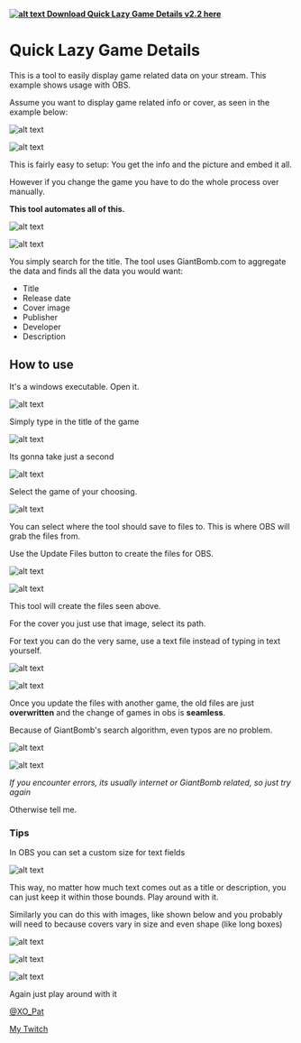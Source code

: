  **[![alt text][dlicon]  Download Quick Lazy Game Details v2.2 here](https://github.com/PatrikSchulze/Quick_Lazy_Game_Details/raw/master/img/QuickLazyGameDetails.exe "")**



# Quick Lazy Game Details

This is a tool to easily display game related data on your stream. This example shows usage with OBS.

Assume you want to display game related info or cover, as seen in the example below:


![alt text](https://github.com/PatrikSchulze/Quick_Lazy_Game_Details/blob/master/img/1.jpg "Easy app")


![alt text](https://media.giphy.com/media/3JReohmwcvGrH0AowN/giphy.gif "Automation")



This is fairly easy to setup: You get the info and the picture and embed it all.

However if you change the game you have to do the whole process over manually.

**This tool automates all of this.**


![alt text](https://github.com/PatrikSchulze/Quick_Lazy_Game_Details/blob/master/img/overview.jpg "The App")


![alt text](https://github.com/PatrikSchulze/Quick_Lazy_Game_Details/blob/master/img/2.jpg "Automation")



You simply search for the title. The tool uses GiantBomb.com to aggregate the data and finds all the data you would want:
* Title
* Release date
* Cover image
* Publisher
* Developer
* Description



## How to use

It's a windows executable. Open it. 


![alt text](https://github.com/PatrikSchulze/Quick_Lazy_Game_Details/blob/master/img/exeicon.jpg "Open the app")


Simply type in the title of the game


![alt text](https://github.com/PatrikSchulze/Quick_Lazy_Game_Details/blob/master/img/searchfield.jpg "Type in your title")


Its gonna take just a second


![alt text](https://github.com/PatrikSchulze/Quick_Lazy_Game_Details/blob/master/img/findinggames.jpg "Wait")


Select the game of your choosing.


![alt text](https://github.com/PatrikSchulze/Quick_Lazy_Game_Details/blob/master/img/select_game.jpg "Wait")


You can select where the tool should save to files to. This is where OBS will grab the files from.

Use the Update Files button to create the files for OBS.


![alt text](https://github.com/PatrikSchulze/Quick_Lazy_Game_Details/blob/master/img/update-files.jpg "Click this")


![alt text](https://github.com/PatrikSchulze/Quick_Lazy_Game_Details/blob/master/img/files.jpg "Exported files")


This tool will create the files seen above.

For the cover you just use that image, select its path.

For text you can do the very same, use a text file instead of typing in text yourself.


![alt text](https://github.com/PatrikSchulze/Quick_Lazy_Game_Details/blob/master/img/obs_textfield-details.jpg "Embed text files")


![alt text](https://github.com/PatrikSchulze/Quick_Lazy_Game_Details/blob/master/img/obs_filepaths.jpg "Embed text files")


Once you update the files with another game, the old files are just **overwritten** and the change of games in obs is **seamless**.

Because of GiantBomb's search algorithm, even typos are no problem.


![alt text](https://github.com/PatrikSchulze/Quick_Lazy_Game_Details/blob/master/img/typo.jpg "Typos")


![alt text](https://static-cdn.jtvnw.net/emoticons/v1/88/1.0 "PogChamp")



_If you encounter errors, its usually internet or GiantBomb related, so just try again_

Otherwise tell me.


### Tips

In OBS you can set a custom size for text fields


![alt text](https://github.com/PatrikSchulze/Quick_Lazy_Game_Details/blob/master/img/obs_textSize.jpg "Custom text area size")


This way, no matter how much text comes out as a title or description, you can just keep it within those bounds. Play around with it.

Similarly you can do this with images, like shown below and you probably will need to because covers vary in size and even shape (like long boxes)


![alt text](https://github.com/PatrikSchulze/Quick_Lazy_Game_Details/blob/master/img/obs_image_stretch0.jpg "Image sizes")


![alt text](https://github.com/PatrikSchulze/Quick_Lazy_Game_Details/blob/master/img/obs_image_stretch.jpg "Image sizes")


![alt text](https://github.com/PatrikSchulze/Quick_Lazy_Game_Details/blob/master/img/obs_image_stretch2.jpg "Image sizes")


Again just play around with it




[@XO_Pat](https://twitter.com/XO_Pat)


[My Twitch](https://www.twitch.tv/khaos_cero)


[dlicon]: https://github.com/PatrikSchulze/Quick_Lazy_Game_Details/blob/master/img/download.png ""
